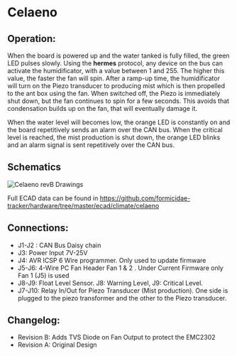 # Celaeno


## Operation:

When the board is powered up and the water tanked is fully filled, the green LED pulses slowly. Using the **hermes** protocol, any device on the bus can activate the humidificator, with a value between 1 and 255. The higher this value, the faster the fan will spin. After a ramp-up time, the humidificator will turn on the Piezo transducer to producing mist which is then propelled to the ant box using the fan. When switched off, the Piezo is immediately shut down, but the fan continues to spin for a few seconds. This avoids that condensation builds up on the fan, that will eventually damage it.

When the water level will becomes low, the orange LED is constantly on and the board repetitively sends an alarm over the CAN bus. When the critical level is reached, the mist production is shut down, the orange LED blinks and an alarm signal is sent repetitively over the CAN bus.

## Schematics

![Celaeno revB Drawings](https://media.githubusercontent.com/media/formicidae-tracker/hardware/master/ecad/climate/celaeno/export/output.png)

Full ECAD data can be found in https://github.com/formicidae-tracker/hardware/tree/master/ecad/climate/celaeno

## Connections:

* J1-J2 : CAN Bus Daisy chain
* J3: Power Input 7V-25V
* J4: AVR ICSP 6 Wire programmer. Only used to update firmware
* J5-J6: 4-Wire PC Fan Header Fan 1 & 2 . Under Current Firmware only Fan 1 (J5) is used
* J8-J9: Float Level Sensor. J8: Warning Level, J9: Critical Level.
* J7-J10: Relay In/Out for Piezo Transducer (Mist production). One side is plugged to the piezo transformer and the other to the Piezo transducer.


## Changelog:

* Revision B: Adds TVS Diode on Fan Output to protect the EMC2302
* Revision A: Original Design
